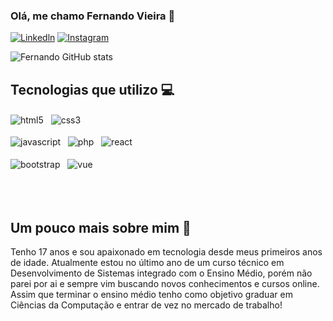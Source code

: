 ### Olá, me chamo Fernando Vieira 👋

[![Linkedln](https://img.shields.io/badge/LinkedIn-0077B5?style=for-the-badge&logo=linkedin&logoColor=white)](https://www.linkedin.com/in/vieira3007)
[![Instagram](https://img.shields.io/badge/Instagram-E4405F?style=for-the-badge&logo=instagram&logoColor=white)](https://instagram.com/_vieiraa.dev?igshid=ZDdkNTZiNTM=)

![Fernando GitHub stats](https://github-readme-stats.vercel.app/api?username=fernandovieiradev&show_icons=true&theme=dark)

## Tecnologias que utilizo 💻

<div>
<img align="center" alt="html5" src="https://img.shields.io/badge/HTML5-E34F26?style=for-the-badge&logo=html5&logoColor=white" /> &nbsp
<img align="center" alt="css3" src="https://img.shields.io/badge/CSS3-1572B6?style=for-the-badge&logo=css3&logoColor=white" /> &nbsp <br> <br>
<img align="center" alt="javascript" src="https://img.shields.io/badge/JavaScript-323330?style=for-the-badge&logo=javascript&logoColor=F7DF1E" /> &nbsp 
<img align="center" alt="php" src="https://img.shields.io/badge/PHP-777BB4?style=for-the-badge&logo=php&logoColor=white" /> &nbsp
<img align="center" alt="react" src="https://img.shields.io/badge/React-20232A?style=for-the-badge&logo=react&logoColor=61DAFB" /> &nbsp <br> <br>
<img align="center" alt="bootstrap" src="https://img.shields.io/badge/Bootstrap-563D7C?style=for-the-badge&logo=bootstrap&logoColor=white" /> &nbsp
<img align="center" alt="vue" src="https://img.shields.io/badge/Vue.js-35495E?style=for-the-badge&logo=vue.js&logoColor=4FC08D" /> &nbsp <br> <br>
</div> <br> <br>

## Um pouco mais sobre mim 🔎

Tenho 17 anos e sou apaixonado em tecnologia desde meus primeiros anos de idade. Atualmente estou no último ano de um curso técnico em Desenvolvimento de Sistemas integrado com o Ensino Médio, porém não parei por ai e sempre vim buscando novos conhecimentos e cursos online. Assim que terminar o ensino médio tenho como objetivo graduar em Ciências da Computação e entrar de vez no mercado de trabalho!
